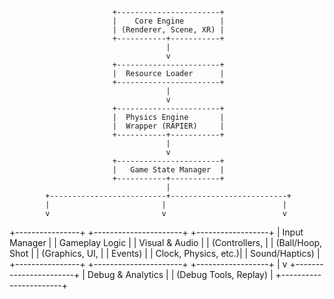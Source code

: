                            +-----------------------+
                           |    Core Engine        |
                           | (Renderer, Scene, XR) |
                           +-----------+-----------+
                                       |
                                       v
                           +-----------------------+
                           |  Resource Loader      |
                           +-----------------------+
                                       |
                                       v
                           +-----------------------+
                           |  Physics Engine       |
                           |  Wrapper (RAPIER)     |
                           +-----------+-----------+
                                       |
                                       v
                           +-----------------------+
                           |   Game State Manager  |
                           +-----------+-----------+
                                       |
            +--------------------------+--------------------------+
            |                         |                          |
            v                         v                          v
   +----------------+       +----------------------+     +------------------+
   | Input Manager  |       |   Gameplay Logic     |     | Visual & Audio   |
   | (Controllers,  |       | (Ball/Hoop, Shot     |     | (Graphics, UI,   |
   |  Events)       |       | Clock, Physics, etc.)|     | Sound/Haptics)   |
   +----------------+       +----------------------+     +------------------+
                                       |
                                       v
                           +-----------------------+
                           | Debug & Analytics     |
                           | (Debug Tools, Replay) |
                           +-----------------------+

